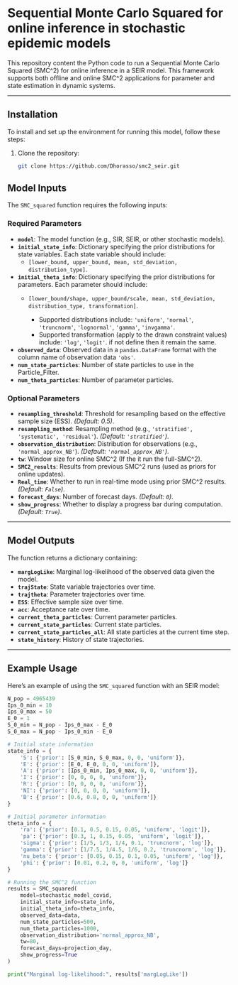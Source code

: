 # Sequential Monte Carlo Squared for online inference in stochastic epidemic models

This repository content the Python code to run a Sequential Monte Carlo Squared (SMC^2) for online inference in a SEIR model.
This framework supports both offline and online SMC^2 applications for parameter and state estimation in dynamic systems.

---


## Installation
To install and set up the environment for running this model, follow these steps:

1. Clone the repository:
    ```bash
    git clone https://github.com/Dhorasso/smc2_seir.git
    ```


## Model Inputs

The `SMC_squared` function requires the following inputs:

### Required Parameters
- **`model`**: The model function (e.g., SIR, SEIR, or other stochastic models).
- **`initial_state_info`**: Dictionary specifying the prior distributions for state variables. Each state variable should include:
  - `[lower_bound, upper_bound, mean, std_deviation, distribution_type]`.
- **`initial_theta_info`**: Dictionary specifying the prior distributions for parameters. Each parameter should include:
  - `[lower_bound/shape, upper_bound/scale, mean, std_deviation, distribution_type, transformation]`.
    
    - Supported distributions include: `'uniform'`, `'normal'`, `'truncnorm'`, `'lognormal'`, `'gamma'`, `'invgamma'`.
    - Supported transformation (apply to the drawn constraint values) include: `'log'`, `'logit'`. if not define then it remain the same.
- **`observed_data`**: Observed data in a `pandas.DataFrame` format with the column name of observation data `'obs'`.
- **`num_state_particles`**: Number of state particles to use in the Particle_Filter.
- **`num_theta_particles`**: Number of parameter particles.

### Optional Parameters
- **`resampling_threshold`**: Threshold for resampling based on the effective sample size (ESS). *(Default: 0.5)*.
- **`resampling_method`**: Resampling method (e.g., `'stratified', 'systematic', 'residual'`). *(Default: `'stratified'`)*.
- **`observation_distribution`**: Distribution for observations (e.g., `'normal_approx_NB'`). *(Default: `'normal_approx_NB'`)*.
- **`tw`**: Window size for online SMC^2 (If the it run the full-SMC^2).
- **`SMC2_results`**: Results from previous SMC^2 runs (used as priors for online updates).
- **`Real_time`**: Whether to run in real-time mode using prior SMC^2 results. *(Default: `False`)*.
- **`forecast_days`**: Number of forecast days. *(Default: `0`)*.
- **`show_progress`**: Whether to display a progress bar during computation. *(Default: `True`)*.

---

## Model Outputs

The function returns a dictionary containing:
- **`margLogLike`**: Marginal log-likelihood of the observed data given the model.
- **`trajState`**: State variable trajectories over time.
- **`trajtheta`**: Parameter trajectories over time.
- **`ESS`**: Effective sample size over time.
- **`acc`**: Acceptance rate over time.
- **`current_theta_particles`**: Current parameter particles.
- **`current_state_particles`**: Current state particles.
- **`current_state_particles_all`**: All state particles at the current time step.
- **`state_history`**: History of state trajectories.

---

## Example Usage

Here’s an example of using the `SMC_squared` function with an SEIR model:

```python
N_pop = 4965439
Ips_0_min = 10
Ips_0_max = 50
E_0 = 1
S_0_min = N_pop - Ips_0_max - E_0
S_0_max = N_pop - Ips_0_min - E_0

# Initial state information
state_info = {
    'S': {'prior': [S_0_min, S_0_max, 0, 0, 'uniform']},
    'E': {'prior': [E_0, E_0, 0, 0, 'uniform']},
    'A': {'prior': [Ips_0_min, Ips_0_max, 0, 0, 'uniform']},
    'I': {'prior': [0, 0, 0, 0, 'uniform']},
    'R': {'prior': [0, 0, 0, 0, 'uniform']},
    'NI': {'prior': [0, 0, 0, 0, 'uniform']},
    'B': {'prior': [0.6, 0.8, 0, 0, 'uniform']}
}

# Initial parameter information
theta_info = {
    'ra': {'prior': [0.1, 0.5, 0.15, 0.05, 'uniform', 'logit']},
    'pa': {'prior': [0.3, 1, 0.15, 0.05, 'uniform', 'logit']},
    'sigma': {'prior': [1/5, 1/3, 1/4, 0.1, 'truncnorm', 'log']},
    'gamma': {'prior': [1/7.5, 1/4.5, 1/6, 0.2, 'truncnorm', 'log']},
    'nu_beta': {'prior': [0.05, 0.15, 0.1, 0.05, 'uniform', 'log']},
    'phi': {'prior': [0.01, 0.2, 0, 0, 'uniform', 'log']}
}

# Running the SMC^2 function
results = SMC_squared(
    model=stochastic_model_covid,
    initial_state_info=state_info,
    initial_theta_info=theta_info,
    observed_data=data,
    num_state_particles=500,
    num_theta_particles=1000,
    observation_distribution='normal_approx_NB',
    tw=80,
    forecast_days=projection_day,
    show_progress=True
)

print("Marginal log-likelihood:", results['margLogLike'])
